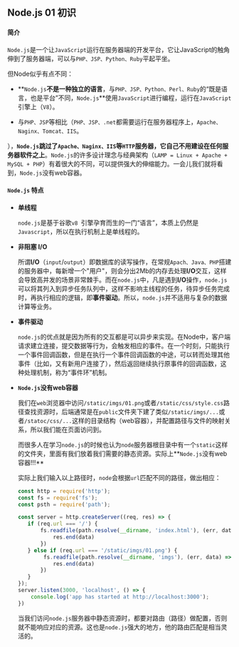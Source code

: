 ## Node.js  01  初识

#### 简介

​	`Node.js`是一个让`JavaScript`运行在服务器端的开发平台，它让JavaScript的触角伸到了服务器端，可以与`PHP、JSP、Python、Ruby`平起平坐。

但Node似乎有点不同：

+ **`Node.js`**不是一种独立的语言**，与`PHP、JSP、Python、Perl、Ruby`的“既是语言，也是平台”不同，`Node.js`**使用`JavaScript`进行编程，运行在`JavaScript`引擎上（`V8`）。

+ 与`PHP、JSP`等相比（`PHP、JSP、.net`都需要运行在服务器程序上，`Apache、Naginx、Tomcat、IIS`。

），**`Node.js`跳过了`Apache、Naginx、IIS`等`HTTP`服务器，它自己不用建设在任何服务器软件之上**。`Node.js`的许多设计理念与经典架构（`LAMP = Linux + Apache + MySQL + PHP`）有着很大的不同，可以提供强大的伸缩能力。一会儿我们就将看到，`Node.js`没有web容器。

#### `Node.js` 特点

+ **单线程**

  ​		`node.js`是基于谷歌`v8 `引擎孕育而生的一门“语言”，本质上仍然是`Javascript`，所以在执行机制上是单线程的。

+ **非阻塞 I/O**

  ​		所谓**I/O**（`input`/`output`）即数据库的读写操作，在常规`Apach、Java、PHP`搭建的服务器中，每新增一个"用户"，则会分出2Mb的内存去处理**I/O**交互，这样会导致高并发的场景非常棘手。而在`node.js`中，凡是遇到**I/O**操作，`node.js`可以将其列入到异步任务队列中，这样不影响主线程的任务，待异步任务完成时，再执行相应的逻辑，即**事件驱动**。所以，`node.js`并不适用与复杂的数据计算等业务。

+ **事件驱动**

  ​		`node.js`的优点就是因为所有的交互都是可以异步来实现。在Node中，客户端请求建立连接，提交数据等行为，会触发相应的事件。在一个时刻，只能执行一个事件回调函数，但是在执行一个事件回调函数的中途，可以转而处理其他事件（比如，又有新用户连接了），然后返回继续执行原事件的回调函数，这种处理机制，称为“事件环”机制。

+ **`Node.js`没有web容器**

  ​		我们在`web`浏览器中访问`/static/imgs/01.png`或者`/static/css/style.css`路径查找资源时，后端通常是在`public`文件夹下建了类似`/static/imgs/...`或者`/statoc/css/...`这样的目录结构（web容器），并配置路径与文件的映射关系，所以我们能在页面访问到。

  ​		而很多人在学习`node.js`的时候也认为`node`服务器根目录中有一个`static`这样的文件夹，里面有我们放着我们需要的静态资源。实际上**`Node.js`没有web容器!!!**

  ​		实际上我们输入以上路径时，`node`会根据`url`匹配不同的路径，做出相应：

  ```js
  const http = require('http');
  const fs = require('fs');
  const psth = require('path');
  
  const server = http.createServer((req, res) => {
     if (req.url === '/') {
         fs.readfile(path.resolve(__dirname, 'index.html'), (err, data) => {
             res.end(data)
         })
     } else if (req.url === '/static/imgs/01.png') {
          fs.readfile(path.resolve(__dirname, 'imgs'), (err, data) => {
             res.end(data)
         })
     }
  });
  server.listen(3000, 'localhost', () => {
      console.log('app has started at http://localhost:3000');
  })
  ```

  当我们访问`node.js`服务器中静态资源时，都要对路由（路径）做配置，否则就不能响应对应的资源。这也是`node.js`强大的地方，他的路由匹配是相当灵活的。

